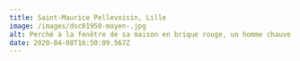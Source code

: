 ```yaml
---
title: Saint-Maurice Pellevoisin, Lille
image: /images/dsc01950-moyen-.jpg
alt: Perché à la fenêtre de sa maison en brique rouge, un homme chauve sourit.
date: 2020-04-08T16:50:09.567Z
---
```

